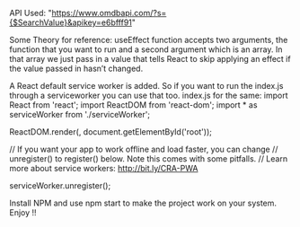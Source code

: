 API Used: "https://www.omdbapi.com/?s={$SearchValue}&apikey=e6bfff91"

Some Theory for reference:
useEffect function accepts two arguments,
the function that you want to run and a second
argument which is an array.
In that array we just pass in a value that
tells React to skip applying an effect if
the value passed in hasn’t changed.

A React default service worker is added. So if you want to run the index.js through a serviceworker you can use that too.
index.js for the same:
import React from 'react';
import ReactDOM from 'react-dom';
import \* as serviceWorker from './serviceWorker';

ReactDOM.render(<App />, document.getElementById('root'));

// If you want your app to work offline and load faster, you can change
// unregister() to register() below. Note this comes with some pitfalls.
// Learn more about service workers: http://bit.ly/CRA-PWA

serviceWorker.unregister();


Install NPM and use npm start to make the project work on your system.
Enjoy !!
